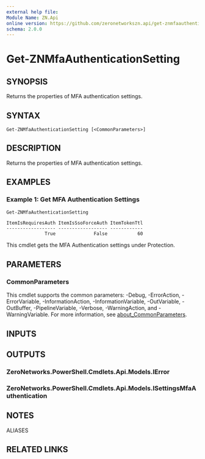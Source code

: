 ```yaml
---
external help file:
Module Name: ZN.Api
online version: https://github.com/zeronetworkszn.api/get-znmfaauthenticationsetting
schema: 2.0.0
---
```


# Get-ZNMfaAuthenticationSetting

## SYNOPSIS
Returns the properties of MFA authentication settings.

## SYNTAX

```
Get-ZNMfaAuthenticationSetting [<CommonParameters>]
```

## DESCRIPTION
Returns the properties of MFA authentication settings.

## EXAMPLES

### Example 1: Get MFA Authentication Settings
```powershell
Get-ZNMfaAuthenticationSetting
```

```output
ItemIsRequiresAuth ItemIsSsoForceAuth ItemTokenTtl
------------------ ------------------ ------------
              True              False           60
```

This cmdlet gets the MFA Authentication settings under Protection.

## PARAMETERS

### CommonParameters
This cmdlet supports the common parameters: -Debug, -ErrorAction, -ErrorVariable, -InformationAction, -InformationVariable, -OutVariable, -OutBuffer, -PipelineVariable, -Verbose, -WarningAction, and -WarningVariable. For more information, see [about_CommonParameters](http://go.microsoft.com/fwlink/?LinkID=113216).

## INPUTS

## OUTPUTS

### ZeroNetworks.PowerShell.Cmdlets.Api.Models.IError

### ZeroNetworks.PowerShell.Cmdlets.Api.Models.ISettingsMfaAuthentication

## NOTES

ALIASES

## RELATED LINKS

